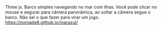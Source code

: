 Three js. Barco simples navegando no mar com ilhas. Você pode clicar no mouse e segurar para câmera panorâmica, ao soltar a câmera segue o barco. Não sei o que fazer para virar um jogo.
https://nomade8.github.io/marazul/
